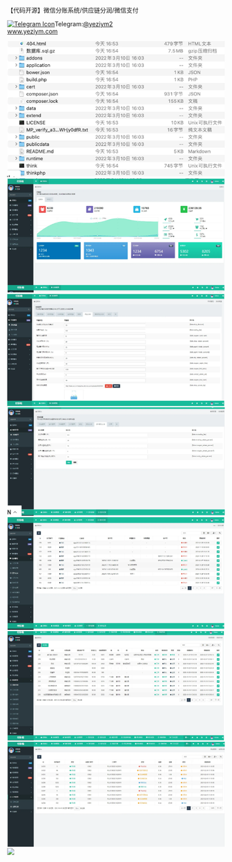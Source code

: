【代码开源】微信分账系统/供应链分润/微信支付<p dir="auto"><a target="_blank" rel="noopener noreferrer nofollow" href="https://camo.githubusercontent.com/d614d90677fbc2e34c7c62ebc68c82379d87a57c4beaf05af65fec7ba6b72e36/68747470733a2f2f63646e2d69636f6e732d706e672e666c617469636f6e2e636f6d2f3531322f323131312f323131313634362e706e67"><img src="https://camo.githubusercontent.com/d614d90677fbc2e34c7c62ebc68c82379d87a57c4beaf05af65fec7ba6b72e36/68747470733a2f2f63646e2d69636f6e732d706e672e666c617469636f6e2e636f6d2f3531322f323131312f323131313634362e706e67" alt="Telegram Icon" style="width: 16px; max-width: 100%;" data-canonical-src="https://cdn-icons-png.flaticon.com/512/2111/2111646.png"></a>Telegram:<a href="https://t.me/yeziym2" rel="nofollow">@yeziym2</a><br><a href="https://www.yeziym.com/">www.yeziym.com</a></p><img src="https://github.com/yeziym/Fpcvum8fxQ/blob/main/nQvRU.png"><img src="https://github.com/yeziym/Fpcvum8fxQ/blob/main/fbZw6.png"><img src="https://github.com/yeziym/Fpcvum8fxQ/blob/main/yzdXB.png"><img src="https://github.com/yeziym/Fpcvum8fxQ/blob/main/QnXJw.png"><img src="https://github.com/yeziym/Fpcvum8fxQ/blob/main/c6vlL.png"><img src="https://github.com/yeziym/Fpcvum8fxQ/blob/main/yD8pE.png"><img src="https://github.com/yeziym/Fpcvum8fxQ/blob/main/TBEJn.png"><img src="https://github.com/yeziym/Fpcvum8fxQ/blob/main/gespx.png">